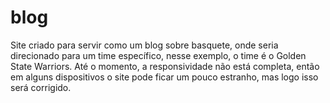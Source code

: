 # blog
Site criado para servir como um blog sobre basquete, onde seria direcionado para um time específico, nesse exemplo, o time é o Golden State Warriors. Até o momento, a responsividade não está completa, então em alguns dispositivos o site pode ficar um pouco estranho, mas logo isso será corrigido.
